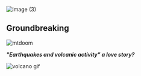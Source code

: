 ![image (3)](https://user-images.githubusercontent.com/38046880/109901438-b297e080-7c5e-11eb-9ff2-7ba5c0c10398.png)
## **Groundbreaking**

![mtdoom](https://user-images.githubusercontent.com/70727613/109593766-332bd500-7ad7-11eb-8243-3e6c9e1a75d1.gif)

**_"Earthquakes and volcanic activity" a love story?_**

![volcano gif](https://user-images.githubusercontent.com/70727613/109594495-83effd80-7ad8-11eb-856c-c5046a389854.gif)